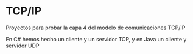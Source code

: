 # TCP/IP

Proyectos para probar la capa 4 del modelo de comunicaciones TCP/IP

En C# hemos hecho un cliente y un servidor TCP, y en Java un cliente y servidor UDP
